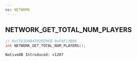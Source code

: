 ```yaml
---
ns: NETWORK
---
```

## NETWORK_GET_TOTAL_NUM_PLAYERS

```c
// 0xCF61D4B4702EE9EB 0xF4F13B06
int NETWORK_GET_TOTAL_NUM_PLAYERS();
```

```
NativeDB Introduced: v1207
```

